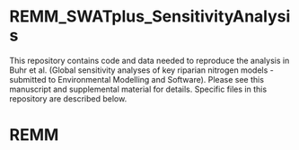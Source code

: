 # REMM_SWATplus_SensitivityAnalysis

This repository contains code and data needed to reproduce the analysis in Buhr et al. (Global sensitivity analyses of key riparian nitrogen models - submitted to Environmental Modelling and Software). Please see this manuscript and supplemental material for details. Specific files in this repository are described below.

# REMM

